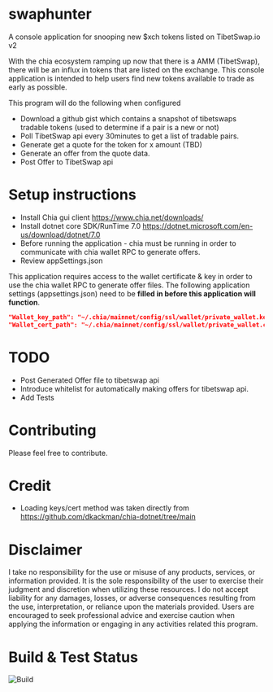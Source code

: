 # swaphunter
A console application for snooping new $xch tokens listed on TibetSwap.io v2

With the chia ecosystem ramping up now that there is a AMM (TibetSwap), there will be an influx in tokens that are listed on the exchange. This console application is intended to help users find new tokens available to trade as early as possible. 

This program will do the following when configured
- Download a github gist which contains a snapshot of tibetswaps tradable tokens (used to determine if a pair is a new or not)
- Poll TibetSwap api every 30minutes to get a list of tradable pairs.
- Generate get a quote for the token for x amount (TBD)
- Generate an offer from the quote data.
- Post Offer to TibetSwap api

# Setup instructions
- Install Chia gui client https://www.chia.net/downloads/
- Install dotnet core SDK/RunTime 7.0 https://dotnet.microsoft.com/en-us/download/dotnet/7.0
- Before running the application - chia must be running in order to communicate with chia wallet RPC to generate offers.
- Review appSettings.json

This application requires access to the wallet certificate & key in order to use the chia wallet RPC to generate offer files. The following application settings (appsettings.json) need to be **filled in before this application will function**.

```json
"Wallet_key_path": "~/.chia/mainnet/config/ssl/wallet/private_wallet.key OR c:\\Users\\<YOURNAME>\\chia\\mainnet\\config\\ssl\\wallet\\private_wallet.key",
"Wallet_cert_path": "~/.chia/mainnet/config/ssl/wallet/private_wallet.crt  OR c:\\Users\\<YOURNAME>\\chia\\mainnet\\config\\ssl\\wallet\\private_wallet.crt"
 ```

# TODO #
- Post Generated Offer file to tibetswap api
- Introduce whitelist for automatically making offers for tibetswap api.
- Add Tests

# Contributing
Please feel free to contribute.

# Credit
- Loading keys/cert method was taken directly from https://github.com/dkackman/chia-dotnet/tree/main

# Disclaimer
I take no responsibility for the use or misuse of any products, services, or information provided. It is the sole responsibility of the user to exercise their judgment and discretion when utilizing these resources. I do not accept liability for any damages, losses, or adverse consequences resulting from the use, interpretation, or reliance upon the materials provided. Users are encouraged to seek professional advice and exercise caution when applying the information or engaging in any activities related this program.

# Build & Test Status
![Build](https://github.com/kevinonfrontend/swaphunter/actions/workflows/build_and_test.yml/badge.svg)

